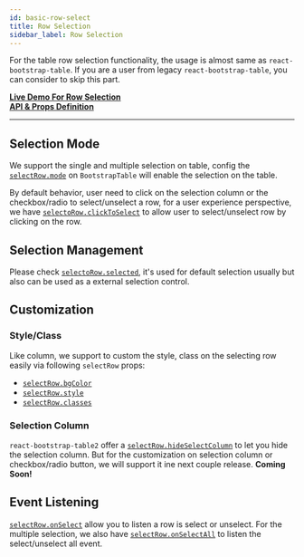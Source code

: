 ```yaml
---
id: basic-row-select
title: Row Selection
sidebar_label: Row Selection
---
```


For the table row selection functionality, the usage is almost same as `react-bootstrap-table`. If you are a user from legacy `react-bootstrap-table`, you can consider to skip this part.

**[Live Demo For Row Selection](../storybook/index.html?selectedKind=Row%20Selection)**   
**[API & Props Definition](./row-select-props.html)**

-----

## Selection Mode

We support the single and multiple selection on table, config the [`selectRow.mode`](./row-select-props.html#selectrowmode-string) on `BootstrapTable` will enable the selection on the table.

By default behavior, user need to click on the selection column or the checkbox/radio to select/unselect a row, for a user experience perspective, we have [`selectoRow.clickToSelect`](./row-select-props.html#selectrowclicktoselect-bool) to allow user to select/unselect row by clicking on the row.

## Selection Management
Please check [`selectoRow.selected`](./row-select-props.html#selectrowselected-array), it's used for default selection usually but also can be used as a external selection control.

## Customization

### Style/Class
Like column, we support to custom the style, class on the selecting row easily via following `selectRow` props:

* [`selectRow.bgColor`](row-select-props.html#selectrowbgcolor-string-function)
* [`selectRow.style`](./row-select-props.html#selectrowstyle-object-function)
* [`selectRow.classes`](./row-select-props.html#selectrowclasses-string-function)

### Selection Column
`react-bootstrap-table2` offer a [`selectRow.hideSelectColumn`](./row-select-props.html#selectrowhideselectcolumn-bool) to let you hide the selection column. But for the customization on selection column or checkbox/radio button, we will support it ine next couple release.
**Coming Soon!**

## Event Listening

[`selectRow.onSelect`](./row-select-props.html#selectrowonselect-function) allow you to listen a row is select or unselect. For the multiple selection, we also have [`selectRow.onSelectAll`](./selectrowonselectall-function) to listen the select/unselect all event.
